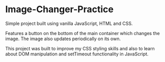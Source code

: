 # Image-Changer-Practice

Simple project built using vanilla JavaScript, HTML and CSS. 

Features a button on the bottom of the main container which changes the image. The image also updates periodically on its own.

This project was built to improve my CSS styling skills and also to learn about DOM manipulation and setTimeout functionality in JavaScript.
